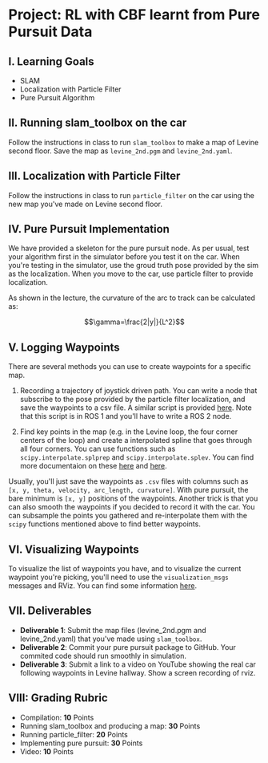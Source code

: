 # Project: RL with CBF learnt from Pure Pursuit Data

## I. Learning Goals

- SLAM
- Localization with Particle Filter
- Pure Pursuit Algorithm

## II. Running slam_toolbox on the car

Follow the instructions in class to run `slam_toolbox` to make a map of Levine second floor. Save the map as `levine_2nd.pgm` and `levine_2nd.yaml`.

## III. Localization with Particle Filter

Follow the instructions in class to run `particle_filter` on the car using the new map you've made on Levine second floor.

## IV. Pure Pursuit Implementation

We have provided a skeleton for the pure pursuit node. As per usual, test your algorithm first in the simulator before you test it on the car. When you're testing in the simulator, use the groud truth pose provided by the sim as the localization. When you move to the car, use particle filter to provide localization.

As shown in the lecture, the curvature of the arc to track
can be calculated as:

<!-- ![](https://latex.codecogs.com/svg.latex?\gamma=\frac{2|y|}{L^2}) -->
$$\gamma=\frac{2|y|}{L^2}$$

## V. Logging Waypoints

There are several methods you can use to create waypoints for a specific map.

1. Recording a trajectory of joystick driven path. You can write a node that subscribe to the pose provided by the particle filter localization, and save the waypoints to a csv file. A similar script is provided [here](https://github.com/f1tenth/f1tenth_labs/blob/main/waypoint_logger/scripts/waypoint_logger.py). Note that this script is in ROS 1 and you'll have to write a ROS 2 node.

2. Find key points in the map (e.g. in the Levine loop, the four corner centers of the loop) and create a interpolated spline that goes through all four corners. You can use functions such as `scipy.interpolate.splprep` and `scipy.interpolate.splev`. You can find more documentaion on these [here](https://docs.scipy.org/doc/scipy/reference/generated/scipy.interpolate.splprep.html) and [here](https://docs.scipy.org/doc/scipy/reference/generated/scipy.interpolate.splev.html#scipy.interpolate.splev).

Usually, you'll just save the waypoints as `.csv` files with columns such as `[x, y, theta, velocity, arc_length, curvature]`. With pure pursuit, the bare minimum is `[x, y]` positions of the waypoints. Another trick is that you can also smooth the waypoints if you decided to record it with the car. You can subsample the points you gathered and re-interpolate them with the `scipy` functions mentioned above to find better waypoints.

## VI. Visualizing Waypoints

To visualize the list of waypoints you have, and to visualize the current waypoint you're picking, you'll need to use the `visualization_msgs` messages and RViz. You can find some information [here](http://wiki.ros.org/rviz/DisplayTypes/Marker).

## VII. Deliverables

- **Deliverable 1**: Submit the map files (levine_2nd.pgm and levine_2nd.yaml) that you've made using `slam_toolbox`.
- **Deliverable 2**: Commit your pure pursuit package to GitHub. Your commited code should run smoothly in simulation.
- **Deliverable 3**: Submit a link to a video on YouTube showing the real car following waypoints in Levine hallway. Show a screen recording of rviz. 

## VIII: Grading Rubric
- Compilation: **10** Points
- Running slam_toolbox and producing a map: **30** Points
- Running particle_filter: **20** Points
- Implementing pure pursuit: **30** Points
- Video: **10** Points
